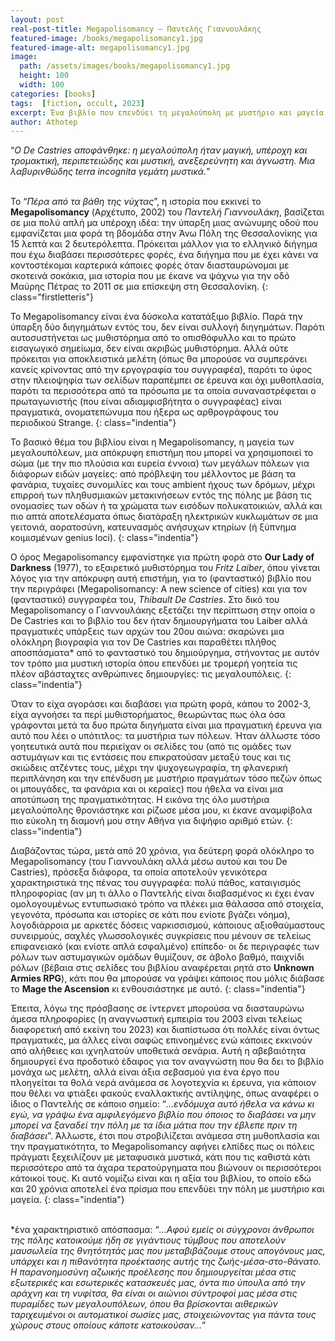 ```yaml
---
layout: post
real-post-title: Megapolisomancy – Παντελής Γιαννουλάκης
featured-image: /books/megapolisomancy1.jpg
featured-image-alt: megapolisomancy1.jpg
image:
  path: /assets/images/books/megapolisomancy1.jpg
  height: 100
  width: 100
categories: [books]
tags:  [fiction, occult, 2023]
excerpt: Ένα βιβλίο που επενδύει τη μεγαλούπολη με μυστήριο και μαγεία
author: Athotep
---
```


“*Ο De Castries αποφάνθηκε: η μεγαλούπολη ήταν μαγική, υπέροχη και τρομακτική, περιπετειώδης και μυστική, ανεξερεύνητη και άγνωστη. Μια λαβυρινθώδης terra incognita γεμάτη μυστικά.*”  
<br>

Το “*Πέρα από τα βάθη της νύχτας*”, η ιστορία που εκκινεί το **Megapolisomancy** (Αρχέτυπο, 2002) του *Παντελή Γιαννουλάκη*, βασίζεται σε μια πολύ απλή μα υπέροχη ιδέα: την ύπαρξη μιας ανώνυμης οδού που εμφανίζεται μια φορά τη βδομάδα στην Άνω Πόλη της Θεσσαλονίκης για 15 λεπτά και 2 δευτερόλεπτα. Πρόκειται μάλλον για το ελληνικό διήγημα που έχω διαβάσει περισσότερες φορές, ένα διήγημα που με έχει κάνει να κοντοστέκομαι καρτερικά κάποιες φορές όταν διασταυρώνομαι με σκοτεινά σοκάκια, μια ιστορία που με έκανε να ψάχνω για την οδό Μαύρης Πέτρας το 2011 σε μια επίσκεψη στη Θεσσαλονίκη.
{: class="firstletteris"}

Το Megapolisomancy είναι ένα δύσκολα κατατάξιμο βιβλίο. Παρά την ύπαρξη δύο διηγημάτων εντός του, δεν είναι συλλογή διηγημάτων. Παρότι αυτοσυστήνεται ως μυθιστόρημα από το οπισθόφυλλο και το πρώτο εισαγωγικό σημείωμα, δεν είναι ακριβώς μυθιστόρημα. Αλλά ούτε πρόκειται για αποκλειστικά μελέτη (όπως θα μπορούσε να συμπεράνει κανείς κρίνοντας από την εργογραφία του συγγραφέα), παρότι το ύφος στην πλειοψηφία των σελίδων παραπέμπει σε έρευνα και όχι μυθοπλασία, παρότι τα περισσότερα από τα πρόσωπα με τα οποία συναναστρέφεται ο πρωταγωνιστής (που είναι αδιαμφισβήτητα ο συγγραφέας) είναι πραγματικά, ονοματεπώνυμα που ήξερα ως αρθρογράφους του περιοδικού Strange.
{: class="indentia"}

Το βασικό θέμα του βιβλίου είναι η Megapolisomancy, η μαγεία των μεγαλουπόλεων, μια απόκρυφη επιστήμη που μπορεί να χρησιμοποιεί το σώμα (με την πιο πλούσια και ευρεία έννοια) των μεγάλων πόλεων για διάφορων ειδών μαγείες: από πρόβλεψη του μέλλοντος με βάση τα φανάρια, τυχαίες συνομιλίες και τους ambient ήχους των δρόμων, μέχρι επιρροή των πληθυσμιακών μετακινήσεων εντός της πόλης με βάση τις ονομασίες των οδών ή τα χρώματα των εισόδων πολυκατοικιών, αλλά και πιο απτά αποτελέσματα όπως διατάραξη ηλεκτρικών κυκλωμάτων σε μια γειτονιά, αορατοσύνη, κατευνασμός ανήσυχων κτηρίων (ή ξύπνημα κοιμισμένων genius loci).
{: class="indentia"}

Ο όρος Megapolisomancy εμφανίστηκε για πρώτη φορά στο **Our Lady of Darkness** (1977), το εξαιρετικό μυθιστόρημα του *Fritz Laiber*, όπου γίνεται λόγος για την απόκρυφη αυτή επιστήμη, για το (φανταστικό) βιβλίο που την περιγράφει (Megapolisomancy: A new science of cities) και για τον (φανταστικό) συγγραφέα του, *Thibault De Castries*. Στο δικό του Megapolisomancy ο Γιαννουλάκης εξετάζει την περίπτωση στην οποία ο De Castries και το βιβλίο του δεν ήταν δημιουργήματα του Laiber αλλά πραγματικές υπάρξεις των αρχών του 20ου αιώνα: σκαρώνει μια ολόκληρη βιογραφία για τον De Castries και παραθέτει πλήθος αποσπάσματα* από το φανταστικό του δημιούργημα, στήνοντας με αυτόν τον τρόπο μια μυστική ιστορία όπου επενδύει με τρομερή γοητεία τις πλέον αβάσταχτες ανθρώπινες δημιουργίες: τις μεγαλουπόλεις. 
{: class="indentia"}

Όταν το είχα αγοράσει και διαβάσει για πρώτη φορά, κάπου το 2002-3, είχα αγνοήσει τα περί μυθιστορήματος, θεωρώντας πως όλα όσα γράφονται μετά τα δυο πρώτα διηγήματα είναι μια πραγματική έρευνα για αυτό που λέει ο υπότιτλος: τα μυστήρια των πόλεων. Ήταν άλλωστε τόσο γοητευτικά αυτά που περιείχαν οι σελίδες του (από τις ομάδες των αστυμάγων και τις εντάσεις που επικρατούσαν μεταξύ τους και τις σκιώδεις ατζέντες τους, μέχρι την ψυχογεωγραφία, τη φλανερική περιπλάνηση και την επένδυση με μυστήριο πραγμάτων τόσο πεζών όπως οι μπουγάδες, τα φανάρια και οι κεραίες) που ήθελα να είναι μια αποτύπωση της πραγματικότητας. Η εικόνα της όλο μυστήρια μεγαλούπολης θρονιάστηκε και ρίζωσε μέσα μου, κι έκανε αναμφίβολα πιο εύκολη τη διαμονή μου στην Αθήνα για διψήφιο αριθμό ετών.
{: class="indentia"}

Διαβάζοντας τώρα, μετά από 20 χρόνια, για δεύτερη φορά ολόκληρο το Megapolisomancy (του Γιαννουλάκη αλλά μέσω αυτού και του De Castries), πρόσεξα διάφορα, τα οποία αποτελούν γενικότερα χαρακτηριστικά της πένας του συγγραφέα: πολύ πάθος, καταιγισμός πληροφορίας (αν μη τι άλλο ο Παντελής είναι διαβασμένος κι έχει έναν ομολογουμένως εντυπωσιακό τρόπο να πλέκει μια θάλασσα από στοιχεία, γεγονότα, πρόσωπα και ιστορίες σε κάτι που ενίοτε βγάζει νόημα), λογοδιάρροια με αρκετές δόσεις ναρκισσισμού, κάποιους αξιοθαύμαστους συνειρμούς, σαχλές γλωσσολογικές συγκρίσεις που μένουν σε τελείως επιφανειακό (και ενίοτε απλά εσφαλμένο) επίπεδο· οι δε περιγραφές των ρόλων των αστυμαγικών ομάδων θυμίζουν, σε άβολο βαθμό, παιχνίδι ρόλων (βέβαια στις σελίδες του βιβλίου αναφέρεται ρητά στο **Unknown Armies RPG**), κάτι που θα μπορούσε να γράψει κάποιος που μόλις διάβασε το **Mage the Ascension** κι ενθουσιάστηκε με αυτό. 
{: class="indentia"}

Έπειτα, λόγω της πρόσβασης σε ίντερνετ μπορούσα να διασταυρώνω άμεσα πληροφορίες (η αναγνωστική εμπειρία του 2003 είναι τελείως διαφορετική από εκείνη του 2023) και διαπίστωσα ότι πολλές είναι όντως πραγματικές, μα άλλες είναι σαφώς επινοημένες ενώ κάποιες εκκινούν από αλήθειες και ιχνηλατούν υποθετικά σενάρια. Αυτή η αβεβαιότητα δημιουργεί ένα προδοτικό έδαφος για τον αναγνώστη που θα δει το βιβλίο μονάχα ως μελέτη, αλλά είναι άξια σεβασμού για ένα έργο που πλοηγείται τα θολά νερά ανάμεσα σε λογοτεχνία κι έρευνα, για κάποιον που θέλει να φτιάξει φακούς εναλλακτικής αντίληψης, όπως αναφέρει ο ίδιος ο Παντελής σε κάποιο σημείο: “*...ενδόμυχα αυτό ήθελα να κάνω κι εγώ, να γράψω ένα αμφιλεγόμενο βιβλίο που όποιος το διαβάσει να μην μπορεί να ξαναδεί την πόλη με τα ίδια μάτια που την έβλεπε πριν τη διαβάσει*”. Άλλωστε, έτσι που στροβιλίζεται ανάμεσα στη μυθοπλασία και την πραγματικότητα, το Megapolisomancy αφήνει ελπίδες πως οι πόλεις πράγματι ξεχειλίζουν με μεταφυσικά μυστικά, κάτι που τις καθιστά κάτι περισσότερο από τα άχαρα τερατούργηματα που βιώνουν οι περισσότεροι κάτοικοί τους. Κι αυτό νομίζω είναι και η αξία του βιβλίου, το οποίο εδώ και 20 χρόνια αποτελεί ένα πρίσμα που επενδύει την πόλη με μυστήριο και μαγεία. 
{: class="indentia"}  
<br>

\*ένα χαρακτηριστικό απόσπασμα: “*...Αφού εμείς οι σύγχρονοι άνθρωποι της πόλης κατοικούμε ήδη σε γιγάντιους τύμβους που αποτελούν μαυσωλεία της θνητότητάς μας που μεταβιβάζουμε στους απογόνους μας, υπάρχει και η πιθανότητα προέκτασης αυτής της ζωής-μέσα-στο-θάνατο. Η παρανοημοσύνη αζωικής προέλεσης που δημιουργείται μέσα στις εξωτερικές και εσωτερικές κατασκευές μας, όντα πιο ύπουλα από την αράχνη και τη νυφίτσα, θα είναι οι αιώνιοι σύντροφοί μας μέσα στις πυραμίδες των μεγαλουπόλεων, όπου θα βρίσκονται αιθερικών ταριχευμένοι οι αυτοματικοί σωσίες μας, στοιχειώνοντας για πάντα τους χώρους στους οποίους κάποτε κατοικούσαν...*”